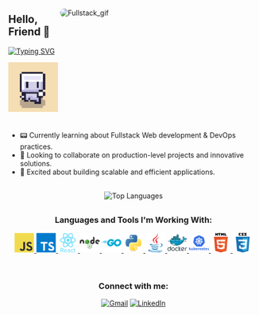 <img src="https://media1.giphy.com/media/v1.Y2lkPTc5MGI3NjExeTJwZXJpd2IxZHMwazNvMzJhcnBpa2s0eWw5ODFvcDBuem12Ymh2YSZlcD12MV9pbnRlcm5hbF9naWZfYnlfaWQmY3Q9Zw/XlPwKH1xNgyjZ7bV7L/giphy.gif" alt="Fullstack_gif" width="400px" align="right" style="border-radius:10px; margin-left: 20px; margin-top: 20px;">

## Hello, Friend 👋

[![Typing SVG](https://readme-typing-svg.demolab.com/?lines=Name+is+Pedro+Facundes;&font=Fira+Code&weight=600&size=28&duration=3000&pause=1000&color=FFFFFF&center=false&vCenter=true&width=435&height=50)](https://git.io/typing-svg)

<img height="100" width="100" src="png_to_gif.gif" alt="Webimon Character" style="margin-bottom: 20px;"/>

- 📟 Currently learning about Fullstack Web development & DevOps practices.
- 👯 Looking to collaborate on production-level projects and innovative solutions.
- 🚀 Excited about building scalable and efficient applications.

</br>

<div align="center" style="margin-bottom: 30px;">
  <img height="180em" src="https://github-readme-stats.vercel.app/api/top-langs/?username=FacundesPedro&layout=compact&langs_count=10&theme=dracula&hide_border=true&card_width=400" alt="Top Languages"/>
</div>

<h3 align="center">Languages and Tools I'm Working With:</h3>

<p align="center">
  <a href="https://developer.mozilla.org/en-US/docs/Web/JavaScript" target="_blank" rel="noreferrer"> <img src="https://raw.githubusercontent.com/devicons/devicon/master/icons/javascript/javascript-original.svg" alt="javascript" width="40" height="40"/> </a>
  <a href="https://www.typescriptlang.org/" target="_blank" rel="noreferrer"> <img src="https://raw.githubusercontent.com/devicons/devicon/master/icons/typescript/typescript-original.svg" alt="typescript" width="40" height="40"/> </a>
  <a href="https://reactjs.org/" target="_blank" rel="noreferrer"> <img src="https://raw.githubusercontent.com/devicons/devicon/master/icons/react/react-original-wordmark.svg" alt="react" width="40" height="40"/> </a>
  <a href="https://nodejs.org" target="_blank" rel="noreferrer"> <img src="https://raw.githubusercontent.com/devicons/devicon/master/icons/nodejs/nodejs-original-wordmark.svg" alt="nodejs" width="40" height="40"/> </a>
  <a href="https://golang.org" target="_blank" rel="noreferrer"> <img src="https://raw.githubusercontent.com/devicons/devicon/master/icons/go/go-original-wordmark.svg" alt="go" width="40" height="40"/> </a>
  <a href="https://www.python.org" target="_blank" rel="noreferrer"> <img src="https://raw.githubusercontent.com/devicons/devicon/master/icons/python/python-original.svg" alt="python" width="40" height="40"/> </a>
  <a href="https://www.java.com" target="_blank" rel="noreferrer"> <img src="https://raw.githubusercontent.com/devicons/devicon/master/icons/java/java-original.svg" alt="java" width="40" height="40"/> </a>
  <a href="https://www.docker.com/" target="_blank" rel="noreferrer"> <img src="https://raw.githubusercontent.com/devicons/devicon/master/icons/docker/docker-original-wordmark.svg" alt="docker" width="40" height="40"/> </a>
  <a href="https://k3s.io/" target="_blank" rel="noreferrer"> <img src="https://raw.githubusercontent.com/devicons/devicon/master/icons/kubernetes/kubernetes-plain-wordmark.svg" alt="kubernetes" width="40" height="40"/> </a> <!-- Using Kubernetes icon as k3s is a lightweight k8s -->
  <a href="https://www.w3.org/html/" target="_blank" rel="noreferrer"> <img src="https://raw.githubusercontent.com/devicons/devicon/master/icons/html5/html5-original-wordmark.svg" alt="html5" width="40" height="40"/> </a>
  <a href="https://www.w3schools.com/css/" target="_blank" rel="noreferrer"> <img src="https://raw.githubusercontent.com/devicons/devicon/master/icons/css3/css3-original-wordmark.svg" alt="css3" width="40" height="40"/> </a>
</p>

<br/>

<h3 align="center">Connect with me:</h3>
<p align="center">
  <a href="mailto:pedro.f.facundes1@gmail.com"><img src="https://img.shields.io/badge/Gmail-D14836?style=for-the-badge&logo=gmail&logoColor=white" alt="Gmail"/></a>
  <a href="https://www.linkedin.com/in/pedro-felipe-facundes/" target="_blank"><img src="https://img.shields.io/badge/LinkedIn-0077B5?style=for-the-badge&logo=linkedin&logoColor=white" alt="LinkedIn"/></a>
</p>

<br/>
<br/>
